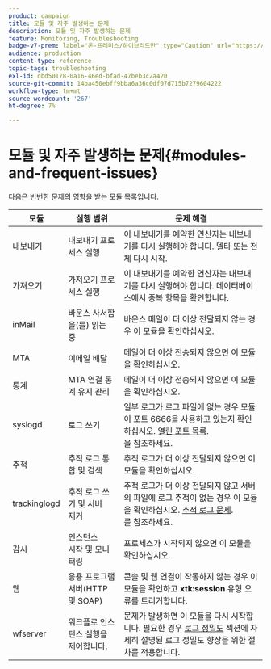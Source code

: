 ```yaml
---
product: campaign
title: 모듈 및 자주 발생하는 문제
description: 모듈 및 자주 발생하는 문제
feature: Monitoring, Troubleshooting
badge-v7-prem: label="온-프레미스/하이브리드만" type="Caution" url="https://experienceleague.adobe.com/docs/campaign-classic/using/installing-campaign-classic/architecture-and-hosting-models/hosting-models-lp/hosting-models.html?lang=ko" tooltip="온-프레미스 및 하이브리드 배포에만 적용"
audience: production
content-type: reference
topic-tags: troubleshooting
exl-id: dbd50178-0a16-46ed-bfad-47beb3c2a420
source-git-commit: 14ba450ebff9bba6a36c0df07d715b7279604222
workflow-type: tm+mt
source-wordcount: '267'
ht-degree: 7%

---
```


# 모듈 및 자주 발생하는 문제{#modules-and-frequent-issues}



다음은 빈번한 문제의 영향을 받는 모듈 목록입니다.

<table> 
 <thead> 
  <tr> 
   <th> 모듈 </th> 
   <th> 실행 범위 </th> 
   <th> 문제 해결 </th> 
  </tr> 
 </thead> 
 <tbody> 
  <tr> 
   <td> 내보내기 </td> 
   <td> 내보내기 프로세스 실행<br /> </td> 
   <td> 이 내보내기를 예약한 연산자는 내보내기를 다시 실행해야 합니다. 델타 또는 전체 다시 시작.<br /> </td> 
  </tr> 
  <tr> 
   <td> 가져오기 </td> 
   <td> 가져오기 프로세스 실행<br /> </td> 
   <td> 이 내보내기를 예약한 연산자는 내보내기를 다시 실행해야 합니다. 데이터베이스에서 중복 항목을 확인합니다.<br /> </td> 
  </tr> 
  <tr> 
   <td> inMail </td> 
   <td> 바운스 사서함 <br />을(를) 읽는 중 </td> 
   <td> 바운스 메일이 더 이상 전달되지 않는 경우 이 모듈을 확인하십시오.<br /> </td> 
  </tr> 
  <tr> 
   <td> MTA </td> 
   <td> 이메일 배달<br /> </td> 
   <td> 메일이 더 이상 전송되지 않으면 이 모듈을 확인하십시오.<br /> </td> 
  </tr> 
  <tr> 
   <td> 통계 </td> 
   <td> MTA 연결 통계 유지 관리<br /> </td> 
   <td> 메일이 더 이상 전송되지 않으면 이 모듈을 확인하십시오.<br /> </td> 
  </tr> 
  <tr> 
   <td> syslogd </td> 
   <td> 로그 쓰기<br /> </td> 
   <td> 일부 로그가 로그 파일에 없는 경우 모듈이 포트 6666을 사용하고 있는지 확인하십시오. <a href="../../production/using/general-architecture.md#list-of-open-ports" target="_blank">열린 포트 목록</a>.<br />을 참조하세요. </td> 
  </tr> 
  <tr> 
   <td> 추적 </td> 
   <td> 추적 로그 통합 및 검색<br /> </td> 
   <td> 추적 로그가 더 이상 전달되지 않으면 이 모듈을 확인하십시오.<br /> </td> 
  </tr> 
  <tr> 
   <td> trackinglogd </td> 
   <td> 추적 로그 쓰기 및 서버 <br /> 제거 </td> 
   <td> 추적 로그가 더 이상 전달되지 않고 서버의 파일에 로그 추적이 없는 경우 이 모듈을 확인하십시오. <a href="../../production/using/tracking-logs-issues.md" target="_blank">추적 로그 문제</a>.<br />를 참조하세요. </td> 
  </tr> 
  <tr> 
   <td> 감시 </td> 
   <td> 인스턴스 <br /> 시작 및 모니터링 </td> 
   <td> 프로세스가 시작되지 않으면 이 모듈을 확인하십시오.<br /> </td> 
  </tr> 
  <tr> 
   <td> 웹 </td> 
   <td> 응용 프로그램 서버(HTTP 및 SOAP)<br /> </td> 
   <td> 콘솔 및 웹 연결이 작동하지 않는 경우 이 모듈을 확인하고 <strong>xtk:session</strong> 유형 오류를 트리거합니다.<br /> </td> 
  </tr> 
  <tr> 
   <td> wfserver </td> 
   <td> 워크플로 인스턴스 실행을 제어합니다.<br /> </td> 
   <td> 문제가 발생하면 이 모듈을 다시 시작합니다. 필요한 경우 <a href="../../production/using/log-precision.md" target="_blank">로그 정밀도</a> 섹션에 자세히 설명된 로그 정밀도 향상을 위한 절차를 적용합니다.<br /> </td> 
  </tr> 
 </tbody> 
</table>
